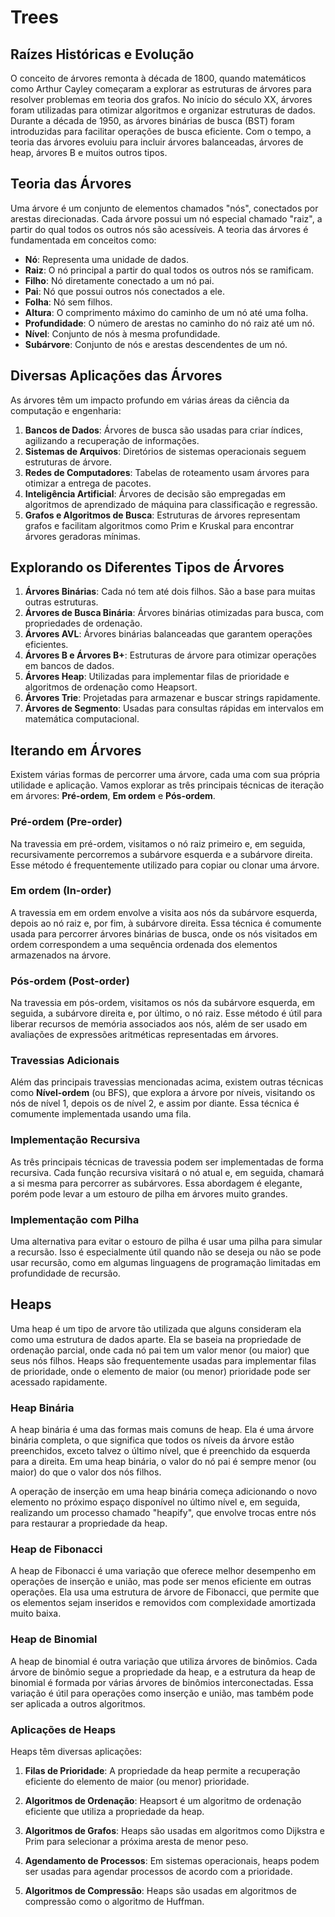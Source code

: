 # Trees


## Raízes Históricas e Evolução

O conceito de árvores remonta à década de 1800, quando matemáticos como Arthur Cayley começaram a explorar as estruturas de árvores para resolver problemas em teoria dos grafos. No início do século XX, árvores foram utilizadas para otimizar algoritmos e organizar estruturas de dados. Durante a década de 1950, as árvores binárias de busca (BST) foram introduzidas para facilitar operações de busca eficiente. Com o tempo, a teoria das árvores evoluiu para incluir árvores balanceadas, árvores de heap, árvores B e muitos outros tipos.


## Teoria das Árvores

Uma árvore é um conjunto de elementos chamados "nós", conectados por arestas direcionadas. Cada árvore possui um nó especial chamado "raiz", a partir do qual todos os outros nós são acessíveis. A teoria das árvores é fundamentada em conceitos como:

- **Nó**: Representa uma unidade de dados.
- **Raiz**: O nó principal a partir do qual todos os outros nós se ramificam.
- **Filho**: Nó diretamente conectado a um nó pai.
- **Pai**: Nó que possui outros nós conectados a ele.
- **Folha**: Nó sem filhos.
- **Altura**: O comprimento máximo do caminho de um nó até uma folha.
- **Profundidade**: O número de arestas no caminho do nó raiz até um nó.
- **Nível**: Conjunto de nós à mesma profundidade.
- **Subárvore**: Conjunto de nós e arestas descendentes de um nó.


## Diversas Aplicações das Árvores

As árvores têm um impacto profundo em várias áreas da ciência da computação e engenharia:

1. **Bancos de Dados**: Árvores de busca são usadas para criar índices, agilizando a recuperação de informações.
2. **Sistemas de Arquivos**: Diretórios de sistemas operacionais seguem estruturas de árvore.
3. **Redes de Computadores**: Tabelas de roteamento usam árvores para otimizar a entrega de pacotes.
4. **Inteligência Artificial**: Árvores de decisão são empregadas em algoritmos de aprendizado de máquina para classificação e regressão.
5. **Grafos e Algoritmos de Busca**: Estruturas de árvores representam grafos e facilitam algoritmos como Prim e Kruskal para encontrar árvores geradoras mínimas.


## Explorando os Diferentes Tipos de Árvores

1. **Árvores Binárias**: Cada nó tem até dois filhos. São a base para muitas outras estruturas.
2. **Árvores de Busca Binária**: Árvores binárias otimizadas para busca, com propriedades de ordenação.
3. **Árvores AVL**: Árvores binárias balanceadas que garantem operações eficientes.
4. **Árvores B e Árvores B+**: Estruturas de árvore para otimizar operações em bancos de dados.
5. **Árvores Heap**: Utilizadas para implementar filas de prioridade e algoritmos de ordenação como Heapsort.
6. **Árvores Trie**: Projetadas para armazenar e buscar strings rapidamente.
7. **Árvores de Segmento**: Usadas para consultas rápidas em intervalos em matemática computacional.


## Iterando em Árvores

Existem várias formas de percorrer uma árvore, cada uma com sua própria utilidade e aplicação. Vamos explorar as três principais técnicas de iteração em árvores: **Pré-ordem**, **Em ordem** e **Pós-ordem**.

### Pré-ordem (Pre-order)

Na travessia em pré-ordem, visitamos o nó raiz primeiro e, em seguida, recursivamente percorremos a subárvore esquerda e a subárvore direita. Esse método é frequentemente utilizado para copiar ou clonar uma árvore.

### Em ordem (In-order)

A travessia em em ordem envolve a visita aos nós da subárvore esquerda, depois ao nó raiz e, por fim, à subárvore direita. Essa técnica é comumente usada para percorrer árvores binárias de busca, onde os nós visitados em ordem correspondem a uma sequência ordenada dos elementos armazenados na árvore.

### Pós-ordem (Post-order)

Na travessia em pós-ordem, visitamos os nós da subárvore esquerda, em seguida, a subárvore direita e, por último, o nó raiz. Esse método é útil para liberar recursos de memória associados aos nós, além de ser usado em avaliações de expressões aritméticas representadas em árvores.

### Travessias Adicionais

Além das principais travessias mencionadas acima, existem outras técnicas como **Nível-ordem** (ou BFS), que explora a árvore por níveis, visitando os nós de nível 1, depois os de nível 2, e assim por diante. Essa técnica é comumente implementada usando uma fila.

### Implementação Recursiva

As três principais técnicas de travessia podem ser implementadas de forma recursiva. Cada função recursiva visitará o nó atual e, em seguida, chamará a si mesma para percorrer as subárvores. Essa abordagem é elegante, porém pode levar a um estouro de pilha em árvores muito grandes.

### Implementação com Pilha

Uma alternativa para evitar o estouro de pilha é usar uma pilha para simular a recursão. Isso é especialmente útil quando não se deseja ou não se pode usar recursão, como em algumas linguagens de programação limitadas em profundidade de recursão.

## Heaps

Uma heap é um tipo de arvore tão utilizada que alguns consideram ela como uma estrutura de dados aparte. Ela se baseia na propriedade de ordenação parcial, onde cada nó pai tem um valor menor (ou maior) que seus nós filhos. Heaps são frequentemente usadas para implementar filas de prioridade, onde o elemento de maior (ou menor) prioridade pode ser acessado rapidamente.

### Heap Binária

A heap binária é uma das formas mais comuns de heap. Ela é uma árvore binária completa, o que significa que todos os níveis da árvore estão preenchidos, exceto talvez o último nível, que é preenchido da esquerda para a direita. Em uma heap binária, o valor do nó pai é sempre menor (ou maior) do que o valor dos nós filhos.

A operação de inserção em uma heap binária começa adicionando o novo elemento no próximo espaço disponível no último nível e, em seguida, realizando um processo chamado "heapify", que envolve trocas entre nós para restaurar a propriedade da heap.

### Heap de Fibonacci

A heap de Fibonacci é uma variação que oferece melhor desempenho em operações de inserção e união, mas pode ser menos eficiente em outras operações. Ela usa uma estrutura de árvore de Fibonacci, que permite que os elementos sejam inseridos e removidos com complexidade amortizada muito baixa.

### Heap de Binomial

A heap de binomial é outra variação que utiliza árvores de binômios. Cada árvore de binômio segue a propriedade da heap, e a estrutura da heap de binomial é formada por várias árvores de binômios interconectadas. Essa variação é útil para operações como inserção e união, mas também pode ser aplicada a outros algoritmos.

### Aplicações de Heaps

Heaps têm diversas aplicações:

1. **Filas de Prioridade**: A propriedade da heap permite a recuperação eficiente do elemento de maior (ou menor) prioridade.

2. **Algoritmos de Ordenação**: Heapsort é um algoritmo de ordenação eficiente que utiliza a propriedade da heap.

3. **Algoritmos de Grafos**: Heaps são usadas em algoritmos como Dijkstra e Prim para selecionar a próxima aresta de menor peso.

4. **Agendamento de Processos**: Em sistemas operacionais, heaps podem ser usadas para agendar processos de acordo com a prioridade.

5. **Algoritmos de Compressão**: Heaps são usadas em algoritmos de compressão como o algoritmo de Huffman.
